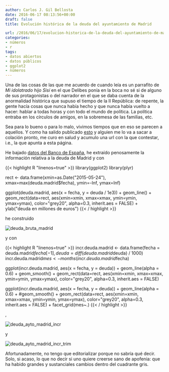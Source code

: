 ```yaml
---
author: Carlos J. Gil Bellosta
date: 2016-06-17 08:13:56+00:00
draft: false
title: Evolución histórica de la deuda del ayuntamiento de Madrid

url: /2016/06/17/evolucion-historica-de-la-deuda-del-ayuntamiento-de-madrid/
categories:
- números
- r
tags:
- datos abiertos
- datos públicos
- ggplot2
- números
---
```


Una de las cosas de las que me acuerdo de cuando leía es un parrafito de _Mi idolatrado hijo Sisí_ en el que Delibes ponía en la boca no sé si de alguno de sus protagonistas o del narrador en el que se daba cuenta de la anormalidad histórica que supuso el tiempo de la II República: de repente, la gente hacía cosas que nunca había hecho y que nunca había vuelto a hacer: hablar a todas horas y con todo el mundo de política. La política entraba en los círculos de amigos, en la sobremesa de las familias, etc.

Sea para lo bueno o para lo malo, vivimos tiempos que en eso se parecen a aquellos. Y como ha salido publicado [esto](http://www.europapress.es/madrid/noticia-deuda-ayuntamiento-cae-197-situa-4729-millones-primer-trimestre-20160615114856.html) y alguien me lo va a sacar a colación pronto, me curo en salud y acumulo una url con la que contestar, i.e., la que apunta a esta página.

He bajado [datos del Banco de España](http://www.bde.es/webbde/es/estadis/infoest/htmls/cdp.html), he extraído penosamente la información relativa a la deuda de Madrid y con


{{< highlight R "linenos=true" >}}
library(ggplot2)
library(plyr)

rect <- data.frame(xmin=as.Date("2015-05-24"),
                    xmax=max(deuda.madrid$fecha),
                    ymin=-Inf, ymax=Inf)

ggplot(deuda.madrid, aes(x = fecha, y = deuda / 1e3)) + geom_line() +
  geom_rect(data=rect,
            aes(xmin=xmin, xmax=xmax,
                ymin=ymin, ymax=ymax),
            color="grey20",
            alpha=0.3,
            inherit.aes = FALSE) +
  ylab("deuda en millones de euros")
{{< / highlight >}}


he construido

![deuda_bruta_madrid](/wp-uploads/2016/06/deuda_bruta_madrid.png#center)


y con


{{< highlight R "linenos=true" >}}
incr.deuda.madrid <- data.frame(fecha = deuda.madrid$fecha[-1], deuda = diff(deuda.madrid$deuda) / 1000)
incr.deuda.madrid$mes <- months(incr.deuda.madrid$fecha)

ggplot(incr.deuda.madrid, aes(x = fecha, y = deuda)) + geom_line(alpha = 0.6) +
  geom_smooth() +
  geom_rect(data=rect, aes(xmin=xmin, xmax=xmax, ymin=ymin, ymax=ymax),
            color="grey20",
            alpha=0.3,
            inherit.aes = FALSE)

ggplot(incr.deuda.madrid, aes(x = fecha, y = deuda)) + geom_line(alpha = 0.6) +
  #geom_smooth() +
  geom_rect(data=rect, aes(xmin=xmin, xmax=xmax, ymin=ymin, ymax=ymax),
            color="grey20",
            alpha=0.3,
            inherit.aes = FALSE) +
  facet_grid(mes~.)
{{< / highlight >}}

,

![deuda_ayto_madrid_incr](/wp-uploads/2016/06/deuda_ayto_madrid_incr.png#center)

y

![deuda_ayto_madrid_incr_trim](/wp-uploads/2016/06/deuda_ayto_madrid_incr_trim.png#center)

Afortunadamente, no tengo que editorializar porque no sabría qué decir. Solo, si acaso, lo que no decir si uno quiere creerse sano de apofenia: que ha habido grandes y sustanciales cambios dentro del cuadrante gris.
